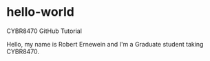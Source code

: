 # hello-world
CYBR8470 GitHub Tutorial

Hello, my name is Robert Ernewein and I'm a Graduate student taking CYBR8470.
